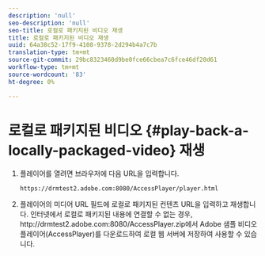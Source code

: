 ```yaml
---
description: 'null'
seo-description: 'null'
seo-title: 로컬로 패키지된 비디오 재생
title: 로컬로 패키지된 비디오 재생
uuid: 64a38c52-17f9-4108-9378-2d294b4a7c7b
translation-type: tm+mt
source-git-commit: 29bc8323460d9be0fce66cbea7c6fce46df20d61
workflow-type: tm+mt
source-wordcount: '83'
ht-degree: 0%

---
```



# 로컬로 패키지된 비디오 {#play-back-a-locally-packaged-video} 재생

1. 플레이어를 열려면 브라우저에 다음 URL을 입력합니다.

   ```
   https://drmtest2.adobe.com:8080/AccessPlayer/player.html
   ```

1. 플레이어의 미디어 URL 필드에 로컬로 패키지된 컨텐츠 URL을 입력하고 재생합니다.
인터넷에서 로컬로 패키지된 내용에 연결할 수 없는 경우, ht<span></span>tp://drmtest2.adobe.com:8080/AccessPlayer.zip에서 Adobe 샘플 비디오 플레이어(AccessPlayer)를 다운로드하여 로컬 웹 서버에 저장하여 사용할 수 있습니다.